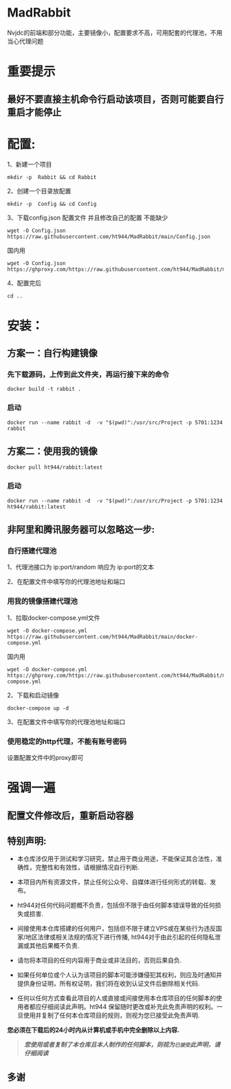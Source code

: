 # MadRabbit
Nvjdc的前端和部分功能，主要镜像小，配置要求不高，可用配套的代理池，不用当心代理问题

# 重要提示
## 最好不要直接主机命令行启动该项目，否则可能要自行重启才能停止

# 配置:
1、新建一个项目
```
mkdir -p  Rabbit && cd Rabbit
```
2、创建一个目录放配置
```
mkdir -p  Config && cd Config
```
3、下载config.json 配置文件 并且修改自己的配置 不能缺少
```
wget -O Config.json  https://raw.githubusercontent.com/ht944/MadRabbit/main/Config.json
```
国内用
```
wget -O Config.json  https://ghproxy.com/https://raw.githubusercontent.com/ht944/MadRabbit/main/Config.json
```
4、配置完后
```
cd ..
```

# 安装：
## 方案一：自行构建镜像
### 先下载源码，上传到此文件夹，再运行接下来的命令
```
docker build -t rabbit .
```
### 启动
```
docker run --name rabbit -d  -v "$(pwd)":/usr/src/Project -p 5701:1234 rabbit 
```
## 方案二：使用我的镜像
```
docker pull ht944/rabbit:latest
```
### 启动
```
docker run --name rabbit -d  -v "$(pwd)":/usr/src/Project -p 5701:1234 ht944/rabbit:latest
```

## 非阿里和腾讯服务器可以忽略这一步:
### 自行搭建代理池
  1、代理池接口为 ip:port/random
  响应为 ip:port的文本
  
  2、在配置文件中填写你的代理池地址和端口
  
### 用我的镜像搭建代理池
  1、拉取docker-compose.yml文件
  ```
  wget -O docker-compose.yml  https://raw.githubusercontent.com/ht944/MadRabbit/main/docker-compose.yml
  ```
  国内用
  ```
  wget -O docker-compose.yml  https://ghproxy.com/https://raw.githubusercontent.com/ht944/MadRabbit/main/docker-compose.yml
  ```
  2、下载和启动镜像
  ```
  docker-compose up -d
  ```
  3、在配置文件中填写你的代理池地址和端口
  
### 使用稳定的http代理，不能有账号密码
设置配置文件中的proxy即可

# 强调一遍
## 配置文件修改后，重新启动容器

## 特别声明:

* 本仓库涉仅用于测试和学习研究，禁止用于商业用途，不能保证其合法性，准确性，完整性和有效性，请根据情况自行判断.

* 本项目内所有资源文件，禁止任何公众号、自媒体进行任何形式的转载、发布。

* ht944对任何代码问题概不负责，包括但不限于由任何脚本错误导致的任何损失或损害.

* 间接使用本仓库搭建的任何用户，包括但不限于建立VPS或在某些行为违反国家/地区法律或相关法规的情况下进行传播, ht944对于由此引起的任何隐私泄漏或其他后果概不负责.

* 请勿将本项目的任何内容用于商业或非法目的，否则后果自负.

* 如果任何单位或个人认为该项目的脚本可能涉嫌侵犯其权利，则应及时通知并提供身份证明，所有权证明，我们将在收到认证文件后删除相关代码.

* 任何以任何方式查看此项目的人或直接或间接使用本仓库项目的任何脚本的使用者都应仔细阅读此声明。ht944 保留随时更改或补充此免责声明的权利。一旦使用并复制了任何本仓库项目的规则，则视为您已接受此免责声明.

**您必须在下载后的24小时内从计算机或手机中完全删除以上内容.**  </br>
> ***您使用或者复制了本仓库且本人制作的任何脚本，则视为`已接受`此声明，请仔细阅读***

## 多谢
